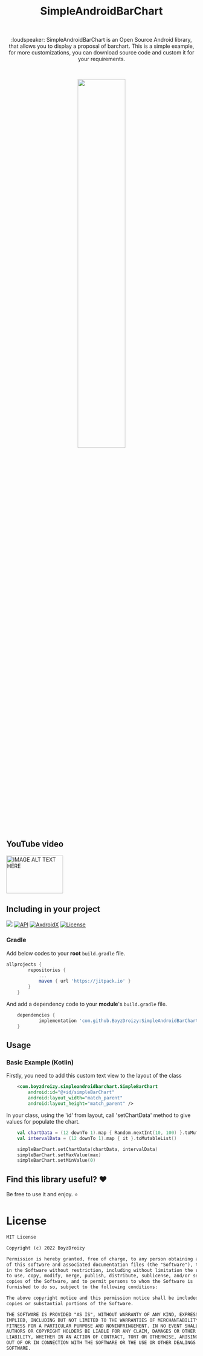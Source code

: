 <h1 align="center">SimpleAndroidBarChart</h1></br>

<p align="center">
:loudspeaker: SimpleAndroidBarChart is an Open Source Android library, that allows you to display a proposal of barchart. This is a simple example, for more customizations, you can download source code and custom it for your requirements.
</p><br>

<p align="center">
<img src="https://raw.githubusercontent.com/BoyzDroizy/SimpleAndroidBarChart/assets/images/BarChartGif.gif" width="50%"/>
</p>
</br>

## YouTube video
<a href="https://youtu.be/VmnQK9e56dY" 
target="_blank"><img src="https://img.youtube.com/vi/VmnQK9e56dY/1.jpg" 
alt="IMAGE ALT TEXT HERE" width="150" height="100" /></a> 

## Including in your project
[![](https://jitpack.io/v/BoyzDroizy/SimpleAndroidBarChart.svg)](https://jitpack.io/#BoyzDroizy/SimpleAndroidBarChart)
<a href="https://android-arsenal.com/api?level=26"><img alt="API" src="https://img.shields.io/badge/API-26%2B-brightgreen.svg?style=flat"/></a>
<a href="https://android-arsenal.com/api?level=26"><img alt="AxdroidX" src="https://img.shields.io/badge/AndroidX-1.0.0-brightgreen.svg?style=flat"/></a>
<a href="https://github.com/EusebiuCandrea/ToolTipPopupWordTV/blob/master/LICENSE"><img alt="License" src="https://img.shields.io/badge/License-Apache%202.0-blue.svg"/></a>
</p>

### Gradle 
Add below codes to your **root** `build.gradle` file.
```gradle
allprojects {
		repositories {
			...
			maven { url 'https://jitpack.io' }
		}
	}
```
And add a dependency code to your **module**'s `build.gradle` file.
```gradle
	dependencies {
	        implementation 'com.github.BoyzDroizy:SimpleAndroidBarChart:1.0.1'
	}
```

## Usage

### Basic Example (Kotlin)
Firstly, you need to add this custom text view to the layout of the class <br>

``` xml
    <com.boyzdroizy.simpleandroidbarchart.SimpleBarChart
        android:id="@+id/simpleBarChart"
        android:layout_width="match_parent"
        android:layout_height="match_parent" />
```
In your class, using the 'id' from layout, call 'setChartData' method to give values for populate the chart.<br>

```kotlin
    val chartData = (12 downTo 1).map { Random.nextInt(10, 100) }.toMutableList()
    val intervalData = (12 downTo 1).map { it }.toMutableList()

    simpleBarChart.setChartData(chartData, intervalData)
    simpleBarChart.setMaxValue(max)
    simpleBarChart.setMinValue(0)
```

## Find this library useful? :heart:
Be free to use it and enjoy. :star:

# License
```xml
MIT License

Copyright (c) 2022 BoyzDroizy

Permission is hereby granted, free of charge, to any person obtaining a copy
of this software and associated documentation files (the "Software"), to deal
in the Software without restriction, including without limitation the rights
to use, copy, modify, merge, publish, distribute, sublicense, and/or sell
copies of the Software, and to permit persons to whom the Software is
furnished to do so, subject to the following conditions:

The above copyright notice and this permission notice shall be included in all
copies or substantial portions of the Software.

THE SOFTWARE IS PROVIDED "AS IS", WITHOUT WARRANTY OF ANY KIND, EXPRESS OR
IMPLIED, INCLUDING BUT NOT LIMITED TO THE WARRANTIES OF MERCHANTABILITY,
FITNESS FOR A PARTICULAR PURPOSE AND NONINFRINGEMENT. IN NO EVENT SHALL THE
AUTHORS OR COPYRIGHT HOLDERS BE LIABLE FOR ANY CLAIM, DAMAGES OR OTHER
LIABILITY, WHETHER IN AN ACTION OF CONTRACT, TORT OR OTHERWISE, ARISING FROM,
OUT OF OR IN CONNECTION WITH THE SOFTWARE OR THE USE OR OTHER DEALINGS IN THE
SOFTWARE.
```
